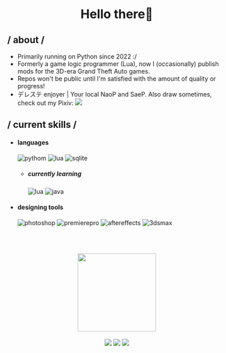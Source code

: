 <h1 align="center">Hello there👋</h1>
<div>
<h2> / about /</h2>
  
- Primarily running on Python since 2022 :/
- Formerly a game logic programmer (Lua), now I (occasionally) publish mods for the 3D-era Grand Theft Auto games.
- Repos won't be public until I'm satisfied with the amount of quality or progress!
- デレステ enjoyer | Your local NaoP and SaeP. Also draw sometimes, check out my Pixiv: <a href="https://www.pixiv.net/en/users/69430164" target="_blank"><img src="https://img.shields.io/badge/-Pixiv-%23333?style=for-the-badge&logo=pixiv&logoColor=white&logoSize=5" target="_blank"></a>
  
<h2> / current skills / </h2>
  
- <h4> languages </h4>
  <img src = "https://img.shields.io/badge/Python-323330?style=for-the-badge&logo=python&logoColor=F7DF1E" alt = "pythom" />
  <img src = "https://img.shields.io/badge/Lua-007ACC?style=for-the-badge&logo=luat&logoColor=white" alt = "lua" />
  <img src = "https://img.shields.io/badge/SQL-E34F26?style=for-the-badge&logo=mysql&logoColor=white" alt = "sqlite" />
  
  - <h5> currently learning </h5>
    <img src = "https://img.shields.io/badge/C-007ACC?style=for-the-badge&logo=ct&logoColor=white" alt = "lua" />
    <img src = "https://img.shields.io/badge/java-%23ED8B00.svg?style=for-the-badge&logo=java&logoColor=white" alt = "java" />
  
- <h4> designing tools </h4>
  <img src = "https://img.shields.io/badge/adobe%20photoshop-%2331A8FF.svg?style=for-the-badge&logo=adobe%20photoshop&logoColor=white" alt = "photoshop" />
  <img src = "https://img.shields.io/badge/adobe%20premiere%20pro-%23FF9A00.svg?style=for-the-badge&logo=adobepremierepro&logoColor=white" alt = "premierepro" />
  <img src = "https://img.shields.io/badge/adobe%20after%20effects-%23F24E1E.svg?style=for-the-badge&logo=adobeaftereffects&logoColor=white" alt = "aftereffects" />
  <img src = "https://img.shields.io/badge/autodesk%203ds%20max-%23F24E1E.svg?style=for-the-badge&logo=autodesk&logoColor=white" alt = "3dsmax" />
  
  </br></br>
</div>
<div align="center">
  <a href="https://github.com/NonoNegative">
  <img height="180em" src="https://github-readme-stats.vercel.app/api?username=NonoNegative&show_icons=true&theme=dark&include_all_commits=true&count_private=true"/>
</div>
<br>
<div align ="center"> 
  <a href="https://x.com/nono_negative" target="_blank"><img src="https://img.shields.io/badge/-Twitter-%23333?style=for-the-badge&logo=x&logoColor=white" target="_blank"></a>
 <a href="https://discordapp.com/users/538330535823540224" target="_blank"><img src="https://img.shields.io/badge/-Discord-%23333?style=for-the-badge&logo=discord&logoColor=white" target="_blank"></a> 
  <a href="https://www.gtainside.com/user/fishseek"><img src="https://img.shields.io/badge/-ModPage-%23333?style=for-the-badge&logo=rockstargames&logoColor=white" target="_blank"></a> 
</div>
